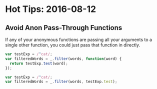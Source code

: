 # Hot Tips: 2016-08-12

## Avoid Anon Pass-Through Functions

If any of your anonymous functions are passing all your arguments to a single other function, you could just pass that function in directly.

```js
var testExp = /^cat/;
var filteredWords = _.filter(words, function(word) {
  return testExp.test(word);
});
```

```js
var testExp = /^cat/;
var filteredWords = _.filter(words, testExp.test);
```
